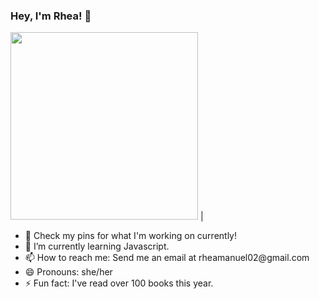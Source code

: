 
### Hey, I'm Rhea! 👋
<!--
**rhea-manuel/rhea-manuel** is a ✨ _special_ ✨ repository because its `README.md` (this file) appears on your GitHub profile.

Here are some ideas to get you started:

- 🔭 I’m currently working on ...
- 🌱 I’m currently learning ...
- 👯 I’m looking to collaborate on ...
- 🤔 I’m looking for help with ...
- 💬 Ask me about ...
- 📫 How to reach me: ...
- 😄 Pronouns: ...
- ⚡ Fun fact: ...
-->

<img src = "https://i.postimg.cc/FRswxBxC/Professional.png" height=300px>  |  <ul>
  <li>🔭 Check my pins for what I'm working on currently!</li>
<li>🌱 I’m currently learning Javascript.</li>
<li> 📫 How to reach me: Send me an email at rheamanuel02@gmail.com</li>
<li> 😄 Pronouns: she/her</li>
<li>⚡ Fun fact: I've read over 100 books this year.</li>
</ul>
